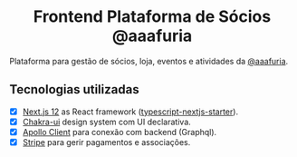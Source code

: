 <div align="center"><h1>Frontend Plataforma de Sócios @aaafuria</h1></div>

Plataforma para gestão de sócios, loja, eventos e atividades da [@aaafuria](https://instagram.com/aaafuria).

## Tecnologias utilizadas

- [x] [Next.js 12](https://nextjs.org/) as React framework ([typescript-nextjs-starter](https://github.com/jpedroschmitz/typescript-nextjs-starter)). 
- [x] [Chakra-ui](https://chakra-ui.com/) design system com UI declarativa.
- [x] [Apollo Client](https://www.apollographql.com/) para conexão com backend (Graphql).
- [x] [Stripe](https://stripe.com/) para gerir pagamentos e associações.
